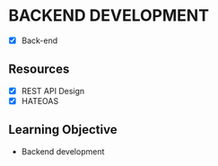 # BACKEND DEVELOPMENT
- [x] Back-end

## Resources
- [x] REST API Design
- [x] HATEOAS

## Learning Objective
* Backend development
